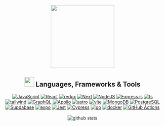 
<div align="center">
<!-- <h3 align="center">Full-stack Developer</h3> -->

<a href="https://github.com/yousefelassal"><img src="https://media1.giphy.com/media/3o752mkVmOpzaSxRo4/giphy.gif?cid=790b761151aa094c1459094652f9faf01155315aa3167975&rid=giphy.gif&ct=g" width="200px" height="auto"></a>

## <img src="https://media2.giphy.com/media/QssGEmpkyEOhBCb7e1/giphy.gif?cid=ecf05e47a0n3gi1bfqntqmob8g9aid1oyj2wr3ds3mg700bl&rid=giphy.gif" width="30px" height="30px"> Languages, Frameworks & Tools

<div>
  <a margin="20" href="https://developer.mozilla.org/en-US/docs/Web/JavaScript" target="_blank"><img  alt="JavaScript" src="https://img.shields.io/badge/javascript-%23323330.svg?style=for-the-badge&logo=javascript&logoColor=%23F7DF1E"/></a>
  <a margin="20" href="https://reactjs.org" target="_blank"><img  alt="React" src="https://img.shields.io/badge/react-%2320232a.svg?style=for-the-badge&logo=react&logoColor=%2361DAFB"/></a>
  <a marigin="20" href= "https://redux.js.org/" target="_blank"><img src = "https://img.shields.io/static/v1?style=for-the-badge&message=Redux&color=764ABC&logo=Redux&logoColor=FFFFFF&label=" alt = "redux" /></a>
  <a margin="20" href="https://nextjs.org/" target="_blank"><img  alt="Next" src="https://img.shields.io/static/v1?style=for-the-badge&message=Next.js&color=000000&logo=Next.js&logoColor=FFFFFF&label="/></a>
  <a margin="20" href="https://nodejs.org" target="_blank"><img  alt="NodeJS" src="https://img.shields.io/badge/node.js-6DA55F?style=for-the-badge&logo=node.js&logoColor=white"/></a>
    <a margin="20" href="https://expressjs.com" target="_blank"><img  alt="Express.js" src="https://img.shields.io/badge/express.js-%23404d59.svg?style=for-the-badge&logo=express&logoColor=%2361DAFB"/></a>
<!--   <a margin="20" href="https://cplusplus.com/" target="_blank"><img alt ="C++" src="https://img.shields.io/static/v1?style=for-the-badge&message=C%2B%2B&color=00599C&logo=C%2B%2B&logoColor=FFFFFF&label="/></a>
  <a margin="20" href="https://www.java.com/en/" target="_blank"><img  alt="java" src ="https://img.shields.io/badge/Java-ED8B00?style=for-the-badge&logo=java&logoColor=white"/></a> -->
  <a marigin="20" href= "https://www.typescriptlang.org/" target="_blank"><img src = "https://img.shields.io/badge/TypeScript-007ACC?style=for-the-badge&logo=typescript&logoColor=white" alt = "ts" /></a>
  <a margin="20" href="https://tailwindcss.com/" target="_blank"><img alt ="tailwind" src="https://img.shields.io/static/v1?style=for-the-badge&message=Tailwind&color=222222&logo=Tailwind+CSS&logoColor=06B6D4&label=" /></a>
<!--   <a margin="20" href="https://webpack.js.org/" target="_blank"><img alt="webpack" src="https://img.shields.io/static/v1?style=for-the-badge&message=Webpack&color=222222&logo=Webpack&logoColor=8DD6F9&label=" /></a> -->
<!--   <a margin="20" href="https://sass-lang.com/" target="_blank"><img alt="Sass" src="https://img.shields.io/static/v1?style=for-the-badge&message=Sass&color=CC6699&logo=Sass&logoColor=FFFFFF&label=" /></a> -->
  <a margin="20" href="https://graphql.org/" target="_blank"><img alt="GraphQL" src="https://img.shields.io/static/v1?style=for-the-badge&message=GraphQL&color=E10098&logo=GraphQL&logoColor=FFFFFF&label=" /></a>
  <a margin="20" href="https://www.apollographql.com/docs/" target="_blank"><img alt="Apollo" src="https://img.shields.io/badge/Apollo-311C87.svg?style=for-the-badge&logo=Apollo-GraphQL&logoColor=white" /></a>
  <a marigin="20" href= "https://astro.build/" target="_blank"><img src = "https://img.shields.io/static/v1?style=for-the-badge&message=Astro&color=FF5D01&logo=Astro&logoColor=FFFFFF&label=" alt = "astro" /></a>
<!--   <a marigin="20" href= "https://pugjs.org/" target="_blank"><img src = "https://img.shields.io/static/v1?style=for-the-badge&message=Pug&color=A86454&logo=Pug&logoColor=FFFFFF&label=" alt = "pug" /></a> -->
  <a margin="20" href="https://vitejs.dev/"><img alt="vite" src="https://img.shields.io/static/v1?style=for-the-badge&message=Vite&color=646CFF&logo=Vite&logoColor=FFFFFF&label="/></a>
<!--   <a margin="20" href="https://reactrouter.com/"><img alt="react router" src="https://img.shields.io/static/v1?style=for-the-badge&message=React+Router&color=CA4245&logo=React+Router&logoColor=FFFFFF&label="/></a> -->
<!--   <a margin="20" href="https://www.framer.com/motion/"><img alt="framer motion" src="https://img.shields.io/static/v1?style=for-the-badge&message=Framer+Motion&color=0055FF&logo=Framer&logoColor=FFFFFF&label="/></a>
  <a margin="20" href="https://axios-http.com/docs/intro"><img alt="axios" src="https://img.shields.io/static/v1?style=for-the-badge&message=Axios&color=5A29E4&logo=Axios&logoColor=FFFFFF&label="/></a> -->
  <a margin="20" href="https://www.mongodb.com/" target="_blank"><img  alt="MongoDB" src="https://img.shields.io/static/v1?style=for-the-badge&message=MongoDB&color=47A248&logo=MongoDB&logoColor=FFFFFF&label="/></a>
  <a margin="20" href="https://www.postgresql.org/" target="_blank"><img  alt="PostgreSQL" src="https://img.shields.io/static/v1?style=for-the-badge&message=PostgreSQL&color=4169E1&logo=PostgreSQL&logoColor=FFFFFF&label="/></a>
  <a margin="20" href="https://supabase.com/" target="_blank"><img  alt="Supdabase" src="https://img.shields.io/static/v1?style=for-the-badge&message=Supabase&color=222222&logo=Supabase&logoColor=3ECF8E&label="/></a>
  <a marigin="20" href= "https://expo.dev/" target="_blank"><img src = "https://img.shields.io/badge/expo-1C1E24?style=for-the-badge&logo=expo&logoColor=#D04A37" alt = "expo" /></a>
  <a margin="20" href="https://jestjs.io/" target="_blank"><img  alt="Jest" src="https://img.shields.io/static/v1?style=for-the-badge&message=Jest&color=C21325&logo=Jest&logoColor=FFFFFF&label="/></a>
  <a margin="20" href="https://www.cypress.io/" target="_blank"><img  alt="Cypress" src="https://img.shields.io/static/v1?style=for-the-badge&message=Cypress&color=17202C&logo=Cypress&logoColor=FFFFFF&label="/></a>
  <a margin="20" href="https://go.dev/" target="_blank"><img  alt="go" src ="https://img.shields.io/badge/Go-00ADD8.svg?style=for-the-badge&logo=Go&logoColor=white"/></a>
<!--   <a margin="20" href="https://www.python.org/" target="_blank"><img  alt="python" src ="https://img.shields.io/badge/Python-14354C?style=for-the-badge&logo=python&logoColor=white"/></a> -->
  <a margin="20" href="https://www.docker.com/" target="_blank"><img  alt="docker" src ="https://img.shields.io/badge/Docker-2496ED.svg?style=for-the-badge&logo=Docker&logoColor=white"/></a>
  <a margin="20" href="https://docs.github.com/en/actions" target="_blank"><img  alt="GitHub Actions" src ="https://img.shields.io/badge/Actions-2088FF.svg?style=for-the-badge&logo=GitHub-Actions&logoColor=white"/></a>
<!--   <a margin="20" href="https://flask.palletsprojects.com" target="_blank"><img  alt="flask" src ="https://img.shields.io/static/v1?style=for-the-badge&message=Flask&color=000000&logo=Flask&logoColor=FFFFFF&label="/></a> -->
</div>
<br />
<picture decoding="async" loading="lazy">
  <source media="(prefers-color-scheme: light)" srcset="https://pixel-profile.vercel.app/api/github-stats?username=yousefelassal&screen_effect=false&background=linear-gradient(to%20bottom%20right%2C%20%2374dcc4%2C%20%234597e9)">
  <source media="(prefers-color-scheme: dark)" srcset="https://pixel-profile.vercel.app/api/github-stats?username=yousefelassal&screen_effect=true&background=linear-gradient(to%20bottom%20right%2C%20%235580eb%2C%20%232aeeff)">
  <img alt="github stats" src="https://pixel-profile.vercel.app/api/github-stats?username=yousefelassal&screen_effect=false&background=linear-gradient(to%20bottom%20right%2C%20%2374dcc4%2C%20%234597e9)">
</picture>
</div>
